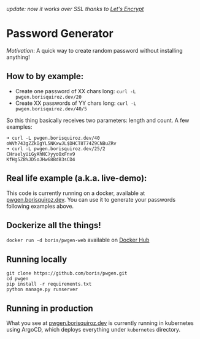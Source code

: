 *update: now it works over SSL thanks to [Let's Encrypt](https://letsencrypt.org/)*

# Password Generator

*Motivation*: A quick way to create random password without installing anything!

## How to by example:
- Create one password of XX chars long: `curl -L pwgen.borisquiroz.dev/20`
- Create XX passwords of YY chars long: `curl -L pwgen.borisquiroz.dev/40/5`

So this thing basically receives two parameters: length and count. A few
examples:

```
➜ curl -L pwgen.borisquiroz.dev/40
oWVh743gZZkIgYL5NKxwJL$DHCT8T74Z9CNBuZRv
➜ curl -L pwgen.borisquiroz.dev/25/2
CHraelyUiGyAhNC)yyoOxFnv9
KfHg5Z8%JD5oJHw68BdB3sCD4
```

## Real life example (a.k.a. live-demo):

This code is currently running on a docker, available at
[pwgen.borisquiroz.dev](https://pwgen.borisquiroz.dev). You can use it to generate your passwords
following examples above.

## Dockerize all the things!
`docker run -d boris/pwgen-web` available on [Docker
Hub](https://hub.docker.com/r/boris/pwgen-web/)

## Running locally
```
git clone https://github.com/boris/pwgen.git
cd pwgen
pip install -r requirements.txt
python manage.py runserver
```

## Running in production
What you see at [pwgen.borisquiroz.dev](https://pwgen.borisquiroz.dev) is currently running in
kubernetes using ArgoCD, which deploys everything under `kubernetes` directory.
